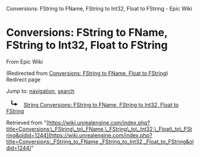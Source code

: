 Conversions: FString to FName, FString to Int32, Float to FString - Epic Wiki              

Conversions: FString to FName, FString to Int32, Float to FString
=================================================================

From Epic Wiki

(Redirected from [Conversions: FString to FName, Float to FString](/index.php?title=Conversions:_FString_to_FName,_Float_to_FString&redirect=no "Conversions: FString to FName, Float to FString"))  
Redirect page

Jump to: [navigation](#mw-navigation), [search](#p-search)

![#REDIRECT](/skins/common/images/redirectltr.png)[String Conversions: FString to FName, FString to Int32, Float to FString](/String_Conversions:_FString_to_FName,_FString_to_Int32,_Float_to_FString "String Conversions: FString to FName, FString to Int32, Float to FString")

Retrieved from "[https://wiki.unrealengine.com/index.php?title=Conversions:\_FString\_to\_FName,\_FString\_to\_Int32,\_Float\_to\_FString&oldid=1244](https://wiki.unrealengine.com/index.php?title=Conversions:_FString_to_FName,_FString_to_Int32,_Float_to_FString&oldid=1244)"